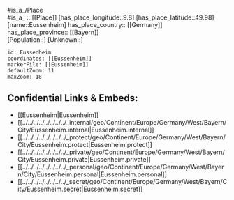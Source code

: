 ﻿---
location: [49.98,9.8] 
mapzoom: [7,12] 
mapmarker: city 
type: City
tags:
- geo/City


SpocWebEntityId: 30096
isDeleted: false
confidential: public

---
#is_a_/Place  
#is_a_ :: [[Place]] 
[has_place_longitude::9.8] 
[has_place_latitude::49.98] 
[name::Eussenheim] 
has_place_country:: [[Germany]]  
has_place_province:: [[Bayern]]  
[Population::] 
[Unknown::] 


```leaflet
id: Eussenheim
coordinates: [[Eussenheim]] 
markerFile: [[Eussenheim]] 
defaultZoom: 11 
maxZoom: 18
```


## Confidential Links & Embeds: 
- [[Eussenheim|Eussenheim]]  
- [[../../../../../../../../_internal/geo/Continent/Europe/Germany/West/Bayern/City/Eussenheim.internal|Eussenheim.internal]] 
- [[../../../../../../../../_protect/geo/Continent/Europe/Germany/West/Bayern/City/Eussenheim.protect|Eussenheim.protect]] 
- [[../../../../../../../../_private/geo/Continent/Europe/Germany/West/Bayern/City/Eussenheim.private|Eussenheim.private]] 
- [[../../../../../../../../_personal/geo/Continent/Europe/Germany/West/Bayern/City/Eussenheim.personal|Eussenheim.personal]] 
- [[../../../../../../../../_secret/geo/Continent/Europe/Germany/West/Bayern/City/Eussenheim.secret|Eussenheim.secret]] 

